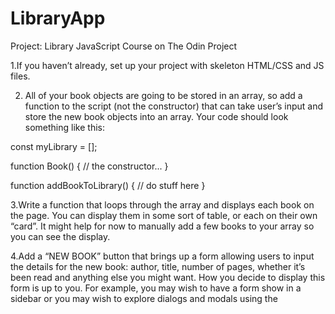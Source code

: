 # LibraryApp
 Project: Library JavaScript Course on The Odin Project

1.If you haven’t already, set up your project with skeleton HTML/CSS and JS files.

2. All of your book objects are going to be stored in an array, so add a function to the script (not the constructor) that can take user’s input and store the new book objects into an array. Your code should look something like this:

const myLibrary = [];

function Book() {
  // the constructor...
}

function addBookToLibrary() {
  // do stuff here
}

3.Write a function that loops through the array and displays each book on the page.
You can display them in some sort of table, or each on their own “card”. 
It might help for now to manually add a few books to your array so you can see the display.

4.Add a “NEW BOOK” button that brings up a form allowing users to input the details for the new book: author, title, number of pages, whether it’s been read and anything else you might want. 
How you decide to display this form is up to you. For example, you may wish to have a form show in a sidebar or you may wish to explore dialogs and modals using the <dialog> tag. 
However you do this, you will most likely encounter an issue where submitting your form will not do what you expect it to do. 
That’s because the submit input tries to send the data to a server by default. This is where event.preventDefault(); will come in handy. 
Check out the documentation for event.preventDefault and see how you can solve this issue!

5.Add a button on each book’s display to remove the book from the library.
  a. You will need to associate your DOM elements with the actual book objects in some way. 
  One easy solution is giving them a data-attribute that corresponds to the index of the library array.
  
6.Add a button on each book’s display to change its read status.
  a To facilitate this you will want to create the function that toggles a book’s read status on your Book prototype instance.
